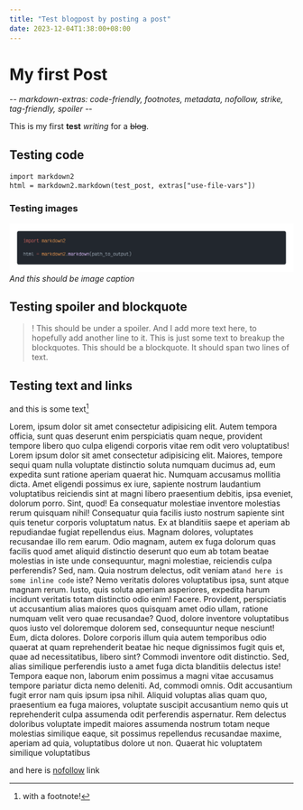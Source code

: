 ```yaml
---
title: "Test blogpost by posting a post"
date: 2023-12-04T1:38:00+08:00
---
```


# My first Post #

-*- markdown-extras: code-friendly, footnotes, metadata, nofollow, strike, tag-friendly, spoiler -*-

This is my first **test** *writing* for a ~~blog~~.

## Testing code ##

```py3
import markdown2
html = markdown2.markdown(test_post, extras["use-file-vars"])
```

### Testing images ###

![code above, but as a transparent image](/static/img/code-snippet-1.png)
*And this should be image caption*

## Testing spoiler and blockquote ##

>! This should be under a spoiler. And I add more text here, to hopefully add another line to it.
This is just some text to breakup the blockquotes.
> This should be a blockquote.
> It should span two lines of text.

## Testing text and links ##

and this is some text[^1]

Lorem, ipsum dolor sit amet
consectetur adipisicing elit. Autem tempora officia, sunt quas deserunt enim perspiciatis quam neque, provident
tempore libero quo culpa eligendi corporis vitae rem odit vero voluptatibus! Lorem ipsum dolor sit amet consectetur
adipisicing elit. Maiores, tempore sequi quam nulla voluptate distinctio soluta numquam ducimus ad, eum expedita
sunt ratione aperiam quaerat hic. Numquam accusamus mollitia dicta.
Amet eligendi possimus ex iure, sapiente nostrum laudantium voluptatibus reiciendis sint at magni libero praesentium
debitis, ipsa eveniet, dolorum porro. Sint, quod! Ea consequatur molestiae inventore molestias rerum quisquam nihil!
Consequatur quia facilis iusto nostrum sapiente sint quis tenetur corporis voluptatum natus. Ex at blanditiis saepe
et aperiam ab repudiandae fugiat repellendus eius. Magnam dolores, voluptates recusandae illo rem earum.
Odio magnam, autem ex fuga dolorum quas facilis quod amet aliquid distinctio deserunt quo eum ab totam beatae
molestias in iste unde consequuntur, magni molestiae, reiciendis culpa perferendis? Sed, nam.
Quia nostrum delectus, odit veniam at`and here is some inline code` iste? Nemo veritatis dolores voluptatibus ipsa, sunt atque magnam rerum.
Iusto, quis soluta aperiam asperiores, expedita harum incidunt veritatis totam distinctio odio enim! Facere.
Provident, perspiciatis ut accusantium alias maiores quos quisquam amet odio ullam, ratione numquam velit vero quae
recusandae? Quod, dolore inventore voluptatibus quos iusto vel doloremque dolorem sed, consequuntur neque nesciunt!
Eum, dicta dolores. Dolore corporis illum quia autem temporibus odio quaerat at quam reprehenderit beatae hic neque
dignissimos fugit quis et, quae ad necessitatibus, libero sint? Commodi inventore odit distinctio.
Sed, alias similique perferendis iusto a amet fuga dicta blanditiis delectus iste! Tempora eaque non, laborum enim
possimus a magni vitae accusamus tempore pariatur dicta nemo deleniti. Ad, commodi omnis.
Odit accusantium fugit error nam quis ipsum ipsa nihil. Aliquid voluptas alias quam quo, praesentium ea fuga
maiores, voluptate suscipit accusantium nemo quis ut reprehenderit culpa assumenda odit perferendis aspernatur.
Rem delectus doloribus voluptate impedit maiores assumenda nostrum totam neque molestias similique eaque, sit
possimus repellendus recusandae maxime, aperiam ad quia, voluptatibus dolore ut non. Quaerat hic voluptatem
similique voluptatibus

[^1]: with a footnote!

and here is [nofollow](https://en.wikipedia.org/wiki/Nofollow) link
